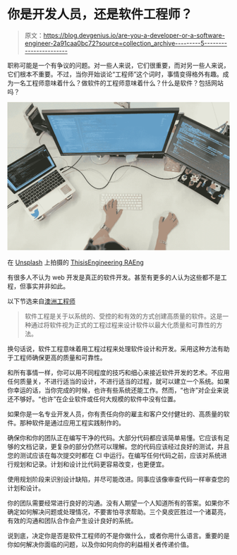 # 你是开发人员，还是软件工程师？

> 原文：<https://blog.devgenius.io/are-you-a-developer-or-a-software-engineer-2a91caa0bc72?source=collection_archive---------5----------------------->

职称可能是一个有争议的问题。对一些人来说，它们很重要，而对另一些人来说，它们根本不重要。不过，当你开始谈论“工程师”这个词时，事情变得格外有趣。成为一名工程师意味着什么？做软件的工程师意味着什么？什么是软件？包括网站吗？

![](img/3761bdc7bcb0fc0c7adcb72267be54a5.png)

在 [Unsplash](https://unsplash.com/s/photos/software-engineering?utm_source=unsplash&utm_medium=referral&utm_content=creditCopyText) 上拍摄的 [ThisisEngineering RAEng](https://unsplash.com/@thisisengineering?utm_source=unsplash&utm_medium=referral&utm_content=creditCopyText)

有很多人不认为 web 开发是真正的软件开发。甚至有更多的人认为这些都不是工程，但事实并非如此。

以下节选来自[澳洲工程师](https://www.engineersaustralia.org.au/For-Students-And-Educators/Engineering-Careers/What-Is-Engineering)

> 软件工程是关于以系统的、受控的和有效的方式创建高质量的软件。这是一种通过将软件视为正式的工程过程来设计软件以最大化质量和可靠性的方法。

换句话说，软件工程意味着用工程过程来处理软件设计和开发。采用这种方法有助于工程师确保更高的质量和可靠性。

和所有事情一样，你可以用不同程度的技巧和细心来接近软件开发的艺术。不应用任何质量关，不进行适当的设计，不进行适当的过程，就可以建立一个系统。如果你幸运的话，当你完成的时候，也许有些系统还能工作。然而，“也许”对企业来说还不够好。“也许”在企业软件或任何大规模的软件中没有位置。

如果你是一名专业开发人员，你有责任向你的雇主和客户交付健壮的、高质量的软件。那种软件是通过应用工程实践制作的。

确保你和你的团队正在编写干净的代码。大部分代码都应该简单易懂。它应该有足够的文档记录，更复杂的部分仍然可以理解。您的代码应该经过良好的测试，并且您的测试应该在每次提交时都在 CI 中运行。在编写任何代码之前，应该对系统进行规划和记录。计划和设计比代码更容易改变，也更便宜。

使用规划阶段来识别设计缺陷，并尽可能改进。同事应该像审查代码一样审查您的计划和设计。

你的团队需要经常进行良好的沟通。没有人期望一个人知道所有的答案。如果你不确定如何解决问题或处理情况，不要害怕寻求帮助。三个臭皮匠胜过一个诸葛亮，有效的沟通和团队合作会产生设计良好的系统。

说到底，决定你是否是软件工程师的不是你做什么，或者你用什么语言。重要的是你如何解决你面临的问题，以及你如何向你的利益相关者传递价值。